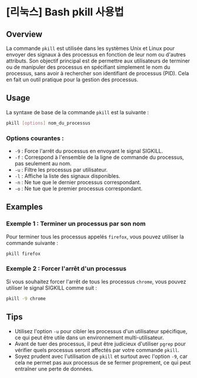 # [리눅스] Bash pkill 사용법

## Overview
La commande `pkill` est utilisée dans les systèmes Unix et Linux pour envoyer des signaux à des processus en fonction de leur nom ou d'autres attributs. Son objectif principal est de permettre aux utilisateurs de terminer ou de manipuler des processus en spécifiant simplement le nom du processus, sans avoir à rechercher son identifiant de processus (PID). Cela en fait un outil pratique pour la gestion des processus.

## Usage
La syntaxe de base de la commande `pkill` est la suivante :

```bash
pkill [options] nom_du_processus
```

### Options courantes :
- `-9` : Force l'arrêt du processus en envoyant le signal SIGKILL.
- `-f` : Correspond à l'ensemble de la ligne de commande du processus, pas seulement au nom.
- `-u` : Filtre les processus par utilisateur.
- `-l` : Affiche la liste des signaux disponibles.
- `-n` : Ne tue que le dernier processus correspondant.
- `-o` : Ne tue que le premier processus correspondant.

## Examples
### Exemple 1 : Terminer un processus par son nom
Pour terminer tous les processus appelés `firefox`, vous pouvez utiliser la commande suivante :

```bash
pkill firefox
```

### Exemple 2 : Forcer l'arrêt d'un processus
Si vous souhaitez forcer l'arrêt de tous les processus `chrome`, vous pouvez utiliser le signal SIGKILL comme suit :

```bash
pkill -9 chrome
```

## Tips
- Utilisez l'option `-u` pour cibler les processus d'un utilisateur spécifique, ce qui peut être utile dans un environnement multi-utilisateur.
- Avant de tuer des processus, il peut être judicieux d'utiliser `pgrep` pour vérifier quels processus seront affectés par votre commande `pkill`.
- Soyez prudent avec l'utilisation de `pkill` et surtout avec l'option `-9`, car cela ne permet pas aux processus de se fermer proprement, ce qui peut entraîner une perte de données.